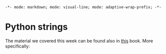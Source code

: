 `-*- mode: markdown; mode: visual-line; mode: adaptive-wrap-prefix; -*-`

# Python strings

The material we covered this week can be found also in [this](http://bit.ly/1zPh2We) book. More specifically:

